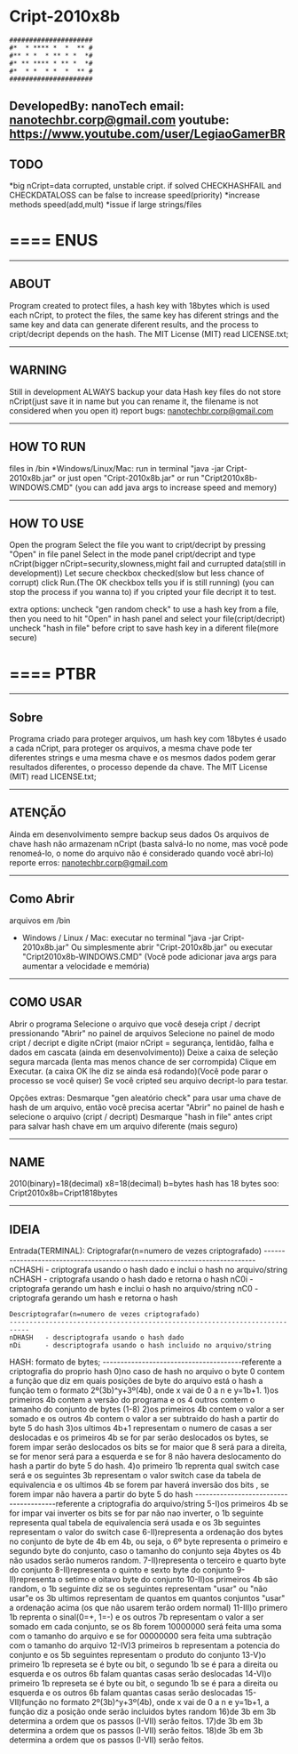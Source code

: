 # Cript-2010x8b
```
#####################
#*  * **** *  *  ** #
#** * *  * ** * *  *#
#* ** **** * ** *  *#
#*  * *  * *  *  ** #
#####################
```
DevelopedBy: nanoTech
email: nanotechbr.corp@gmail.com
youtube: https://www.youtube.com/user/LegiaoGamerBR
-------------------------------------------------------
TODO
-------------------------------------------------------
*big nCript=data corrupted, unstable cript. if solved CHECKHASHFAIL and CHECKDATALOSS can be false to increase speed(priority)
*increase methods speed(add,mult)
*issue if large strings/files

====
ENUS
====
-------------------------------------------------------
ABOUT
-------------------------------------------------------
Program created to protect files, a hash key with 18bytes which is used each nCript, to protect the files, the same key has diferent strings and the same key and data can generate diferent results, and the process to cript/decript depends on the hash.
The MIT License (MIT) read LICENSE.txt;	

-------------------------------------------------------
WARNING
-------------------------------------------------------
Still in development ALWAYS backup your data
Hash key files do not store nCript(just save it in name but you can rename it, the filename is not considered when you open it)
report bugs: nanotechbr.corp@gmail.com

-------------------------------------------------------
HOW TO RUN
-------------------------------------------------------
files in /bin
*Windows/Linux/Mac: run in terminal "java -jar Cript-2010x8b.jar"
or just open "Cript-2010x8b.jar" or run "Cript2010x8b-WINDOWS.CMD"
(you can add java args to increase speed and memory)

-------------------------------------------------------
HOW TO USE
-------------------------------------------------------
Open the program
Select the file you want to cript/decript by pressing "Open" in file panel
Select in the mode panel cript/decript and type nCript(bigger nCript=security,slowness,might fail and currupted data(still in development))
Let secure checkbox checked(slow but less chance of corrupt)
click Run.(The OK checkbox tells you if is still running) (you can stop the process if you wanna to) 
if you cripted your file decript it to test.

extra options:
uncheck "gen random check" to use a hash key from a file, then you need to hit "Open" in hash panel and select your file(cript/decript)
uncheck "hash in file" before cript to save hash key in a diferent file(more secure)


====
PTBR
====
-------------------------------------------------------
Sobre
-------------------------------------------------------
Programa criado para proteger arquivos, um hash key com 18bytes é usado a cada nCript, para proteger os arquivos, a mesma chave pode ter diferentes strings e uma mesma chave e os mesmos dados podem gerar resultados diferentes, o processo depende da chave.
The MIT License (MIT) read LICENSE.txt;	

-------------------------------------------------------
ATENÇÃO
-------------------------------------------------------
Ainda em desenvolvimento sempre backup seus dados
Os arquivos de chave hash não armazenam nCript (basta salvá-lo no nome, mas você pode renomeá-lo, o nome do arquivo não é considerado quando você abri-lo)
reporte erros: nanotechbr.corp@gmail.com

-------------------------------------------------------
Como Abrir
-------------------------------------------------------
arquivos em /bin
* Windows / Linux / Mac: executar no terminal "java -jar Cript-2010x8b.jar"
Ou simplesmente abrir "Cript-2010x8b.jar" ou executar "Cript2010x8b-WINDOWS.CMD"
(Você pode adicionar java args para aumentar a velocidade e memória)

-------------------------------------------------------
COMO USAR
-------------------------------------------------------
Abrir o programa
Selecione o arquivo que você deseja cript / decript pressionando "Abrir" no painel de arquivos
Selecione no painel de modo cript / decript e digite nCript (maior nCript = segurança, lentidão, falha e dados em cascata (ainda em desenvolvimento))
Deixe a caixa de seleção segura marcada (lenta mas menos chance de ser corrompida)
Clique em Executar. (a caixa OK lhe diz se ainda esá rodando)(Você pode parar o processo se você quiser)
Se você cripted seu arquivo decript-lo para testar.

Opções extras:
Desmarque "gen aleatório check" para usar uma chave de hash de um arquivo, então você precisa acertar "Abrir" no painel de hash e selecione o arquivo (cript / decript)
Desmarque "hash in file" antes cript para salvar hash chave em um arquivo diferente (mais seguro)

-------------------------------------------------------
NAME
-------------------------------------------------------
2010(binary)=18(decimal)
x8=18(decimal)
b=bytes
hash has 18 bytes
soo: Cript2010x8b=Cript1818bytes

-------------------------------------------------------
IDEIA
-------------------------------------------------------
Entrada(TERMINAL):
    Criptografar(n=numero de vezes criptografado)
    ---------------------------------------------------------------------------
    nCHASHi  - criptografa usando o hash dado e inclui o hash no arquivo/string
    nCHASH   - criptografa usando o hash dado e retorna o hash
    nC0i     - criptografa gerando um hash e inclui o hash no arquivo/string
    nC0      - criptografa gerando um hash e retorna o hash
    
    Descriptografar(n=numero de vezes criptografado)
    ---------------------------------------------------------------------------
    nDHASH   - descriptografa usando o hash dado
    nDi      - descriptografa usando o hash incluido no arquivo/string
    
HASH:
    formato de bytes;
    ---------------------------------------referente a criptografia do proprio hash
    0)no caso de hash no arquivo o byte 0 contem a função que diz em quais posições de byte do arquivo está o hash
a função tem o formato 2º(3b)^y+3º(4b), onde x vai de 0 a n e y=1b+1.
    1)os primeiros 4b contem a versão do programa e os 4 outros contem o tamanho do conjunto de bytes (1-8)
    2)os primeiros 4b contem o valor a ser somado e os outros 4b contem o valor a ser subtraido do hash a partir do byte 5 do hash
    3)os ultimos 4b+1 representam o numero de casas a ser deslocadas e os primeiros 4b se for par serão deslocados os bytes, se forem impar serão deslocados os bits se for maior que
8 será para a direita, se for menor será para a esquerda e se for 8 não havera deslocamento do hash a partir do byte 5 do hash.
    4)o primeiro 1b reprenta qual switch case será e os seguintes 3b representam o valor switch case da tabela de equivalencia e os ultimos 4b se forem par haverá inversão dos bits 
, se forem impar não havera a partir do byte 5 do hash
    ---------------------------------------referente a criptografia do arquivo/string
    5-I)os primeiros 4b se for impar vai inverter os bits se for par não nao inverter, o 1b seguinte representa qual tabela de equivalencia será usada e os 3b seguintes representam
o valor do switch case
    6-II)representa a ordenação dos bytes no conjunto de byte de 4b em 4b, ou seja, o 6º byte representa o primeiro e segundo byte do conjunto, caso o tamanho do conjunto seja
4bytes os 4b não usados serão numeros random.
    7-II)representa o terceiro e quarto byte do conjunto
    8-II)representa o quinto e sexto byte do conjunto
    9-II)representa o setimo e oitavo byte do conjunto
    10-II)os primeiros 4b são random, o 1b seguinte diz se os seguintes representam "usar" ou "não usar"e os 3b ultimos representam de quantos em quantos conjuntos "usar" a
ordenação acima (os que não usarem terão ordem normal)
    11-III)o primero 1b reprenta o sinal(0=+, 1=-) e os outros 7b representam o valor a ser somado em cada conjunto, se os 8b forem 10000000 será feita uma soma com o tamanho do
arquivo e se for 00000000 sera feita uma subtração com o tamanho do arquivo
    12-IV)3 primeiros b representam a potencia do conjunto e os 5b seguintes representam o produto do conjunto
    13-V)o primeiro 1b represeta se é byte ou bit, o segundo 1b se é para a direita ou esquerda e os outros 6b falam quantas casas serão deslocadas
    14-VI)o primeiro 1b represeta se é byte ou bit, o segundo 1b se é para a direita ou esquerda e os outros 6b falam quantas casas serão deslocadas
    15-VII)função no formato 2º(3b)^y+3º(4b), onde x vai de 0 a n e y=1b+1, a função diz a posição onde serão incluidos bytes random
    16)de 3b em 3b determina a ordem que os passos (I-VII) serão feitos.
    17)de 3b em 3b determina a ordem que os passos (I-VII) serão feitos.
    18)de 3b em 3b determina a ordem que os passos (I-VII) serão feitos.
